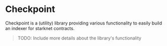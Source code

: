 # Checkpoint

Checkpoint is a (utility) library providing various functionality to easily
build an indexer for starknet contracts.

> TODO: Include more details about the library's functionality
